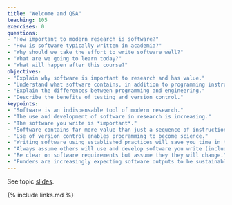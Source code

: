 ```yaml
---
title: "Welcome and Q&A"
teaching: 105
exercises: 0
questions:
- "How important to modern research is software?"
- "How is software typically written in academia?"
- "Why should we take the effort to write software well?"
- "What are we going to learn today?"
- "What will happen after this course?"
objectives:
- "Explain why software is important to research and has value."
- "Understand what software contains, in addition to programming instructions."
- "Explain the differences between programming and engineering."
- "Describe the benefits of testing and version control."
keypoints:
- "Software is an indispensable tool of modern research."
- "The use and development of software in research is increasing."
- "The software you write is *important*."
- "Software contains far more value than just a sequence of instructions."
- "Use of version control enables programming to become science."
- "Writing software using established practices will save you time in the long run."
- "Always assume others will use and develop software you write (including a future version of yourself)."
- "Be clear on software requirements but assume they they will change."
- "Funders are increasingly expecting software outputs to be sustainable and reusable."
---
```


See topic [slides](../slides/01-introduction.pdf).

{% include links.md %}

